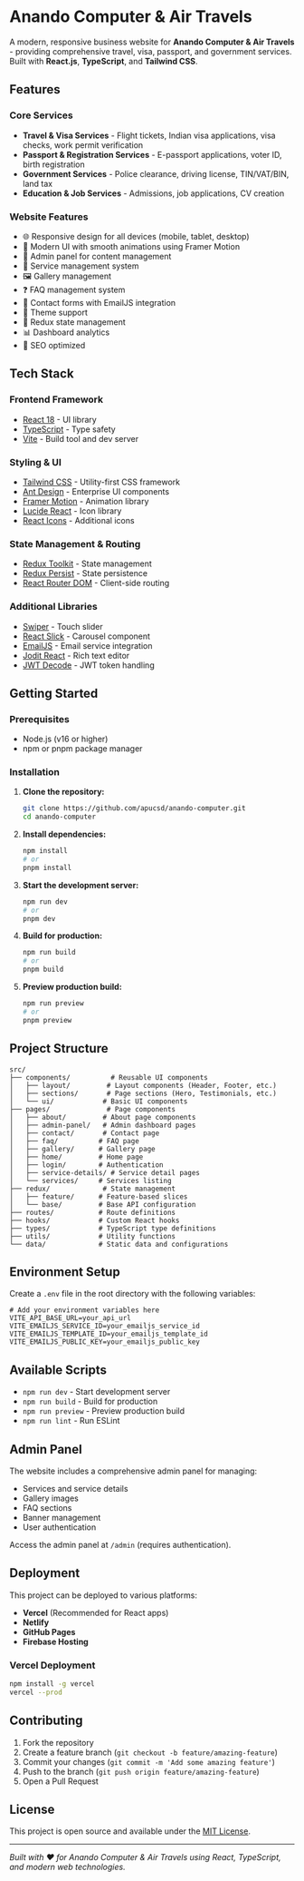# Anando Computer & Air Travels

A modern, responsive business website for **Anando Computer & Air Travels** - providing comprehensive travel, visa, passport, and government services. Built with **React.js**, **TypeScript**, and **Tailwind CSS**.

## Features

### Core Services

- **Travel & Visa Services** - Flight tickets, Indian visa applications, visa checks, work permit verification
- **Passport & Registration Services** - E-passport applications, voter ID, birth registration
- **Government Services** - Police clearance, driving license, TIN/VAT/BIN, land tax
- **Education & Job Services** - Admissions, job applications, CV creation

### Website Features

- 🌐 Responsive design for all devices (mobile, tablet, desktop)
- 🎨 Modern UI with smooth animations using Framer Motion
- 🔐 Admin panel for content management
- 📱 Service management system
- 🖼️ Gallery management
- ❓ FAQ management system
- 📧 Contact forms with EmailJS integration
- 🌙 Theme support
- 🔄 Redux state management
- 📊 Dashboard analytics
- 🎯 SEO optimized

## Tech Stack

### Frontend Framework

- [React 18](https://reactjs.org/) - UI library
- [TypeScript](https://www.typescriptlang.org/) - Type safety
- [Vite](https://vitejs.dev/) - Build tool and dev server

### Styling & UI

- [Tailwind CSS](https://tailwindcss.com/) - Utility-first CSS framework
- [Ant Design](https://ant.design/) - Enterprise UI components
- [Framer Motion](https://www.framer.com/motion/) - Animation library
- [Lucide React](https://lucide.dev/) - Icon library
- [React Icons](https://react-icons.github.io/react-icons/) - Additional icons

### State Management & Routing

- [Redux Toolkit](https://redux-toolkit.js.org/) - State management
- [Redux Persist](https://github.com/rt2zz/redux-persist) - State persistence
- [React Router DOM](https://reactrouter.com/) - Client-side routing

### Additional Libraries

- [Swiper](https://swiperjs.com/) - Touch slider
- [React Slick](https://react-slick.neostack.com/) - Carousel component
- [EmailJS](https://www.emailjs.com/) - Email service integration
- [Jodit React](https://github.com/jodit/jodit-react) - Rich text editor
- [JWT Decode](https://github.com/auth0/jwt-decode) - JWT token handling

## Getting Started

### Prerequisites

- Node.js (v16 or higher)
- npm or pnpm package manager

### Installation

1. **Clone the repository:**

   ```bash
   git clone https://github.com/apucsd/anando-computer.git
   cd anando-computer
   ```

2. **Install dependencies:**

   ```bash
   npm install
   # or
   pnpm install
   ```

3. **Start the development server:**

   ```bash
   npm run dev
   # or
   pnpm dev
   ```

4. **Build for production:**

   ```bash
   npm run build
   # or
   pnpm build
   ```

5. **Preview production build:**
   ```bash
   npm run preview
   # or
   pnpm preview
   ```

## Project Structure

```
src/
├── components/          # Reusable UI components
│   ├── layout/         # Layout components (Header, Footer, etc.)
│   ├── sections/       # Page sections (Hero, Testimonials, etc.)
│   └── ui/            # Basic UI components
├── pages/              # Page components
│   ├── about/         # About page components
│   ├── admin-panel/   # Admin dashboard pages
│   ├── contact/       # Contact page
│   ├── faq/          # FAQ page
│   ├── gallery/      # Gallery page
│   ├── home/         # Home page
│   ├── login/        # Authentication
│   ├── service-details/ # Service detail pages
│   └── services/     # Services listing
├── redux/             # State management
│   ├── feature/      # Feature-based slices
│   └── base/         # Base API configuration
├── routes/           # Route definitions
├── hooks/            # Custom React hooks
├── types/            # TypeScript type definitions
├── utils/            # Utility functions
└── data/             # Static data and configurations
```

## Environment Setup

Create a `.env` file in the root directory with the following variables:

```env
# Add your environment variables here
VITE_API_BASE_URL=your_api_url
VITE_EMAILJS_SERVICE_ID=your_emailjs_service_id
VITE_EMAILJS_TEMPLATE_ID=your_emailjs_template_id
VITE_EMAILJS_PUBLIC_KEY=your_emailjs_public_key
```

## Available Scripts

- `npm run dev` - Start development server
- `npm run build` - Build for production
- `npm run preview` - Preview production build
- `npm run lint` - Run ESLint

## Admin Panel

The website includes a comprehensive admin panel for managing:

- Services and service details
- Gallery images
- FAQ sections
- Banner management
- User authentication

Access the admin panel at `/admin` (requires authentication).

## Deployment

This project can be deployed to various platforms:

- **Vercel** (Recommended for React apps)
- **Netlify**
- **GitHub Pages**
- **Firebase Hosting**

### Vercel Deployment

```bash
npm install -g vercel
vercel --prod
```

## Contributing

1. Fork the repository
2. Create a feature branch (`git checkout -b feature/amazing-feature`)
3. Commit your changes (`git commit -m 'Add some amazing feature'`)
4. Push to the branch (`git push origin feature/amazing-feature`)
5. Open a Pull Request

## License

This project is open source and available under the [MIT License](LICENSE).

---

_Built with ❤️ for Anando Computer & Air Travels using React, TypeScript, and modern web technologies._
